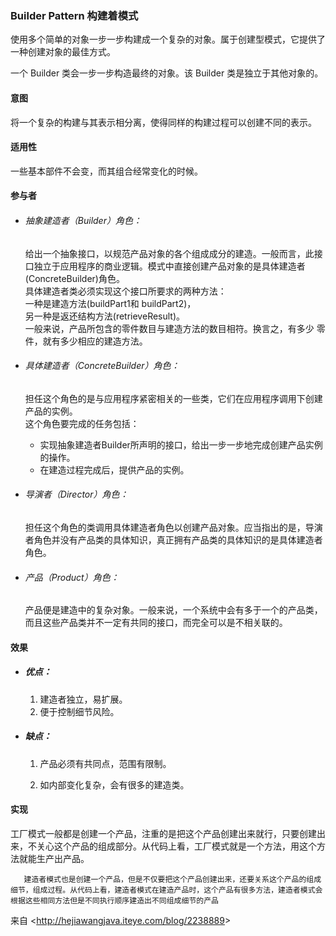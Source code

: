 ### Builder Pattern 构建着模式

使用多个简单的对象一步一步构建成一个复杂的对象。属于创建型模式，它提供了一种创建对象的最佳方式。

一个 Builder 类会一步一步构造最终的对象。该 Builder 类是独立于其他对象的。

#### 意图

将一个复杂的构建与其表示相分离，使得同样的构建过程可以创建不同的表示。

#### 适用性

一些基本部件不会变，而其组合经常变化的时候。

#### 参与者

* ###### 抽象建造者（Builder）角色：

  给出一个抽象接口，以规范产品对象的各个组成成分的建造。一般而言，此接口独立于应用程序的商业逻辑。模式中直接创建产品对象的是具体建造者 \(ConcreteBuilder\)角色。  
  具体建造者类必须实现这个接口所要求的两种方法：  
  一种是建造方法\(buildPart1和 buildPart2\)，  
  另一种是返还结构方法\(retrieveResult\)。  
  一般来说，产品所包含的零件数目与建造方法的数目相符。换言之，有多少 零件，就有多少相应的建造方法。

* ###### 具体建造者（ConcreteBuilder）角色：

  担任这个角色的是与应用程序紧密相关的一些类，它们在应用程序调用下创建产品的实例。  
   这个角色要完成的任务包括：

  * 实现抽象建造者Builder所声明的接口，给出一步一步地完成创建产品实例的操作。
  * 在建造过程完成后，提供产品的实例。

* ###### 导演者（Director）角色：

  担任这个角色的类调用具体建造者角色以创建产品对象。应当指出的是，导演者角色并没有产品类的具体知识，真正拥有产品类的具体知识的是具体建造者角色。

* ###### 产品（Product）角色：

  产品便是建造中的复杂对象。一般来说，一个系统中会有多于一个的产品类，而且这些产品类并不一定有共同的接口，而完全可以是不相关联的。

#### 效果

* ##### 优点：

  1. 建造者独立，易扩展。 
  2. 便于控制细节风险。
* ##### 缺点：

  1. 产品必须有共同点，范围有限制。

  2. 如内部变化复杂，会有很多的建造类。

#### 实现

工厂模式一般都是创建一个产品，注重的是把这个产品创建出来就行，只要创建出来，不关心这个产品的组成部分。从代码上看，工厂模式就是一个方法，用这个方法就能生产出产品。

       建造者模式也是创建一个产品，但是不仅要把这个产品创建出来，还要关系这个产品的组成细节，组成过程。从代码上看，建造者模式在建造产品时，这个产品有很多方法，建造者模式会根据这些相同方法但是不同执行顺序建造出不同组成细节的产品



来自 &lt;http://hejiawangjava.iteye.com/blog/2238889&gt;



